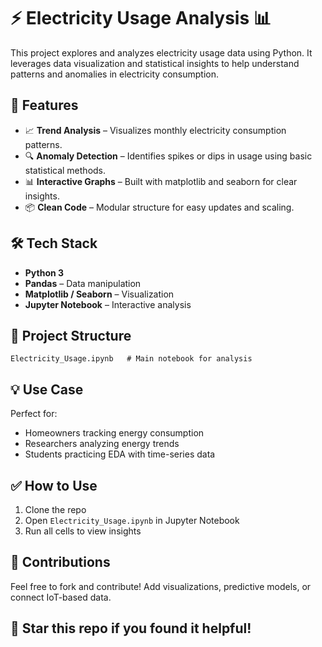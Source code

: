 
# ⚡ Electricity Usage Analysis 📊

This project explores and analyzes electricity usage data using Python. It leverages data visualization and statistical insights to help understand patterns and anomalies in electricity consumption.

## 🚀 Features

- 📈 **Trend Analysis** – Visualizes monthly electricity consumption patterns.  
- 🔍 **Anomaly Detection** – Identifies spikes or dips in usage using basic statistical methods.  
- 📊 **Interactive Graphs** – Built with matplotlib and seaborn for clear insights.  
- 📦 **Clean Code** – Modular structure for easy updates and scaling.

## 🛠️ Tech Stack

- **Python 3**
- **Pandas** – Data manipulation  
- **Matplotlib / Seaborn** – Visualization  
- **Jupyter Notebook** – Interactive analysis

## 📂 Project Structure

```
Electricity_Usage.ipynb   # Main notebook for analysis
```

## 💡 Use Case

Perfect for:
- Homeowners tracking energy consumption
- Researchers analyzing energy trends
- Students practicing EDA with time-series data

## ✅ How to Use

1. Clone the repo  
2. Open `Electricity_Usage.ipynb` in Jupyter Notebook  
3. Run all cells to view insights  

## 🤝 Contributions

Feel free to fork and contribute! Add visualizations, predictive models, or connect IoT-based data.

## 🌟 Star this repo if you found it helpful!

